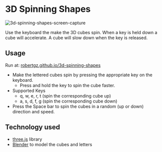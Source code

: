# 3D Spinning Shapes

![3d-spinning-shapes-screen-capture](https://user-images.githubusercontent.com/1051611/75847934-8587c800-5d95-11ea-81fe-8a4c1a931777.png)

Use the keyboard the make the 3D cubes spin. When a key is held down a cube will accelerate. A cube will slow down when the key is released.

## Usage
Run at: [robertgz.github.io/3d-spinning-shapes](https://robertgz.github.io/3d-spinning-shapes/)

* Make the lettered cubes spin by pressing the appropriate key on the keyboard. 
  * Press and hold the key to spin the cube faster.
* Supported Keys
  * q, w, e, r, t (spin the corresponding cube up)
  * a, s, d, f, g (spin the corresponding cube down)
 * Press the Space bar to spin the cubes in a random (up or down) direction and speed.

## Technology used
* [three.js](https://threejs.org/) library
* [Blender](https://www.blender.org/) to model the cubes and letters
